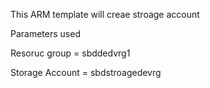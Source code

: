 This ARM template will creae stroage account 

Parameters used 

Resoruc group = sbddedvrg1 

Storage Account = sbdstroagedevrg

